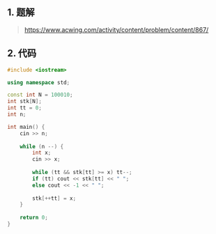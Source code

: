 ## 1. 题解
> https://www.acwing.com/activity/content/problem/content/867/

## 2. 代码
```c++
#include <iostream>

using namespace std;

const int N = 100010;
int stk[N];
int tt = 0;
int n;

int main() {
    cin >> n;
    
    while (n --) {
        int x;
        cin >> x;
        
        while (tt && stk[tt] >= x) tt--;
        if (tt) cout << stk[tt] << " ";
        else cout << -1 << " ";
        
        stk[++tt] = x;
    }
    
    return 0;
}
```